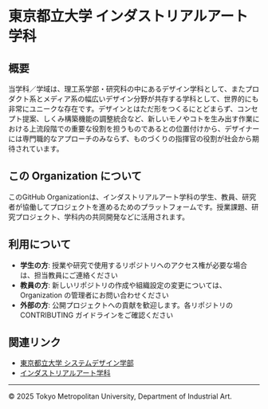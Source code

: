 # 東京都立大学 インダストリアルアート学科

## 概要

当学科／学域は、理工系学部・研究科の中にあるデザイン学科として、またプロダクト系とメディア系の幅広いデザイン分野が共存する学科として、世界的にも非常にユニークな存在です。デザインとはただ形をつくるにとどまらず、コンセプト提案、しくみ構築機能の調整統合など、新しいモノやコトを生み出す作業における上流段階での重要な役割を担うものであるとの位置付けから、デザイナーには専門職的なアプローチのみならず、ものづくりの指揮官の役割が社会から期待されています。

## この Organization について

このGitHub Organizationは、インダストリアルアート学科の学生、教員、研究者が協働してプロジェクトを進めるためのプラットフォームです。授業課題、研究プロジェクト、学科内の共同開発などに活用されます。

## 利用について

- **学生の方**: 授業や研究で使用するリポジトリへのアクセス権が必要な場合は、担当教員にご連絡ください
- **教員の方**: 新しいリポジトリの作成や組織設定の変更については、Organization の管理者にお問い合わせください
- **外部の方**: 公開プロジェクトへの貢献を歓迎します。各リポジトリの CONTRIBUTING ガイドラインをご確認ください

## 関連リンク

- [東京都立大学 システムデザイン学部](https://www.tmu.ac.jp/academics/faculty/sd.html)
- [インダストリアルアート学科](https://industrial-art.sd.tmu.ac.jp/)

---

© 2025 Tokyo Metropolitan University, Department of Industrial Art.
